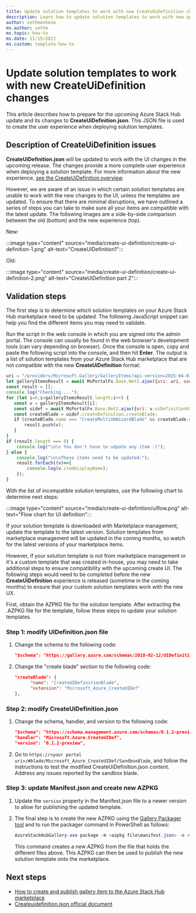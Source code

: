 ```yaml
---
title: Update solution templates to work with new CreateUiDefinition changes
description: Learn how to update solution templates to work with new upcoming CreateUiDefinition changes 
author: sethmanheim
ms.author: sethm
ms.topic: how-to
ms.date: 11/15/2021
ms.custom: template-how-to
---
```


# Update solution templates to work with new CreateUiDefinition changes

This article describes how to prepare for the upcoming Azure Stack Hub update and its changes to **CreateUiDefinition.json**. This JSON file is used to create the user experience when deploying solution templates.

## Description of CreateUiDefinition issues

**CreateUiDefinition.json** will be updated to work with the UI changes in the upcoming release. The changes provide a more complete user experience when deploying a solution template. For more information about the new experience, [see the CreateUiDefinition overview](/azure-resource-manager/managed-applications/create-uidefinition-overview).

However, we are aware of an issue in which certain solution templates are unable to work with the new changes to the UI, unless the templates are updated. To ensure that there are minimal disruptions, we have outlined a series of steps you can take to make sure all your items are compatible with the latest update. The following images are a side-by-side comparison between the old (bottom) and the new experience (top).

New:

:::image type="content" source="media/create-ui-definition/create-ui-definition-1.png" alt-text="CreateUIDefinition1":::

Old:

:::image type="content" source="media/create-ui-definition/create-ui-definition-2.png" alt-text="CreateUIDefinition part 2":::

## Validation steps

The first step is to determine which solution templates on your Azure Stack Hub marketplace need to be updated. The following JavaScript snippet can help you find the different items you may need to validate.

Run the script in the web console in which you are signed into the admin portal. The console can usually be found in the web browser's development tools (can vary depending on browser). Once the console is open, copy and paste the following script into the console, and then hit **Enter**. The output is a list of solution templates from your Azure Stack Hub marketplace that are not compatible with the new **CreateUiDefinition** format:

```javascript
uri = "/providers/Microsoft.Gallery/GalleryItems?api-version=2015-04-01"
let galleryItemsResult = await MsPortalFx.Base.Net2.ajax({uri: uri, useFxArmEndpoint: true});
const result = [];
console.log("Checking....");
for (let i=0;i<galleryItemsResult.length;i++) {
   const v = galleryItemsResult[i];
   const uidef = await MsPortalFx.Base.Net2.ajax({uri: v.uiDefinitionUri, useRawAjax: true});   
   const createBlade = uidef.createDefinition.createBlade;
   if (createBlade.name === "CreateMultiVmWizardBlade" && createBlade.extension === "Microsoft_Azure_Compute") {
       result.push(v);
   }
}
if (result.length === 0) {
    console.log("\n\n You don't have to udpate any item :)");
} else {
    console.log("\n\nThese items need to be updated:");
    result.forEach((v)=>{
        console.log(v.itemDisplayName);
    });
}
```

With the list of incompatible solution templates, use the following chart to determine next steps:

:::image type="content" source="media/create-ui-definition/uiflow.png" alt-text="Flow chart for UI definition":::

If your solution template is downloaded with Marketplace management, update the template to the latest version. Solution templates from marketplace management will be updated in the coming months, so watch for the latest versions of your marketplace items.

However, if your solution template is not from marketplace management or it's a custom template that was created in-house, you may need to take additional steps to ensure compatibility with the upcoming create UI. The following steps would need to be completed before the new **CreateUiDefinition** experience is released (sometime in the coming
months) to ensure that your custom solution templates work with the new UX.

First, obtain the AZPKG file for the solution template. After extracting the .AZPKG file for the template, follow these steps to update your solution templates.

### Step 1: modify UIDefinition.json file

1. Change the schema to the following code:

   ```json
   "$schema": "https://gallery.azure.com/schemas/2018-02-12/UIDefinition.json#",
   ```

2. Change the "create blade" section to the following code:

   ```json
   "createBlade": {
         "name": "CreateUIDefinitionBlade",
         "extension": "Microsoft_Azure_CreateUIDef"
   },
   ```

### Step 2: modify CreateUiDefinition.json

1. Change the schema, handler, and version to the following code:

   ```json
   "$schema": "https://schema.management.azure.com/schemas/0.1.2-preview/CreateUIDefinition.MultiVm.json#",
   "handler": "Microsoft.Azure.CreateUIDef",
   "version": "0.1.2-preview",
   ```

2. Go to `https://<your portal uri>/#blade/Microsoft_Azure_CreateUIDef/SandboxBlade`, and follow the instructions to test the modified CreateUiDefinition.json content.
Address any issues reported by the sandbox blade.

### Step 3: update Manifest.json and create new AZPKG

1. Update the `version` property in the Manifest.json file to a newer version to allow for publishing the updated template. 

2. The final step is to create the new AZPKG using the [Gallery Packager tool](https://aka.ms/azsmarketplaceitem) and to run the packager command in PowerShell as follows:

   ```powershell
   AzureStackHubGallery.exe package -m <azpkg file\manifest.json> -o <outfile path>
   ```

   This command creates a new AZPKG from the file that holds the different files above. This AZPKG can then be used to publish the new solution template onto the marketplace.

## Next steps

- [How to create and publish gallery item to the Azure Stack Hub marketplace](azure-stack-create-and-publish-marketplace-item.md?view=azs-2102&tabs=az)
- [Createuidefinition.json official document](/azure/azure-resource-manager/managed-applications/create-uidefinition-overview)
